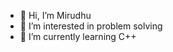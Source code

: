 - 👋 Hi, I’m Mirudhu
- 👀 I’m interested in problem solving
- 🌱 I’m currently learning C++


<!---
MIRUDHUBASHINI5598/MIRUDHUBASHINI5598 is a ✨ special ✨ repository because its `README.md` (this file) appears on your GitHub profile.
You can click the Preview link to take a look at your changes.
--->
